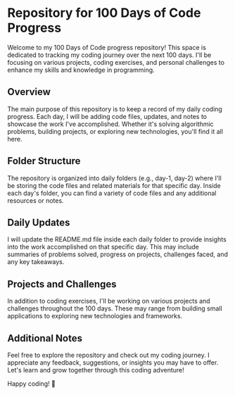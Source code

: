 # Repository for 100 Days of Code Progress
Welcome to my 100 Days of Code progress repository! This space is dedicated to tracking my coding journey over the next 100 days. I'll be focusing on various projects, coding exercises, and personal challenges to enhance my skills and knowledge in programming.

## Overview
The main purpose of this repository is to keep a record of my daily coding progress. Each day, I will be adding code files, updates, and notes to showcase the work I've accomplished. Whether it's solving algorithmic problems, building projects, or exploring new technologies, you'll find it all here.

## Folder Structure
The repository is organized into daily folders (e.g., day-1, day-2) where I'll be storing the code files and related materials for that specific day. Inside each day's folder, you can find a variety of code files and any additional resources or notes.

## Daily Updates
I will update the README.md file inside each daily folder to provide insights into the work accomplished on that specific day. This may include summaries of problems solved, progress on projects, challenges faced, and any key takeaways.

## Projects and Challenges
In addition to coding exercises, I'll be working on various projects and challenges throughout the 100 days. These may range from building small applications to exploring new technologies and frameworks.

## Additional Notes
Feel free to explore the repository and check out my coding journey. I appreciate any feedback, suggestions, or insights you may have to offer. Let's learn and grow together through this coding adventure!

Happy coding! 🚀
